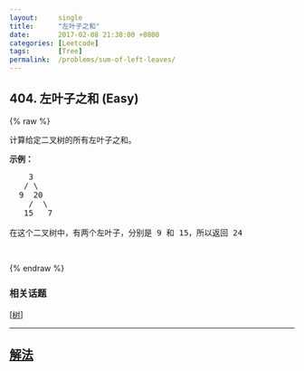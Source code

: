 ```yaml
---
layout:     single
title:      "左叶子之和"
date:       2017-02-08 21:30:00 +0800
categories: [Leetcode]
tags:       [Tree]
permalink:  /problems/sum-of-left-leaves/
---
```


## 404. 左叶子之和 (Easy)

{% raw %}

<p>计算给定二叉树的所有左叶子之和。</p>

<p><strong>示例：</strong></p>

<pre>
    3
   / \
  9  20
    /  \
   15   7

在这个二叉树中，有两个左叶子，分别是 9 和 15，所以返回 24</pre>

<p>&nbsp;</p>

{% endraw %}

### 相关话题
  [[树](https://github.com/openset/leetcode/tree/master/tag/tree/README.md)]

---

## [解法](https://github.com/openset/leetcode/tree/master/problems/sum-of-left-leaves)

